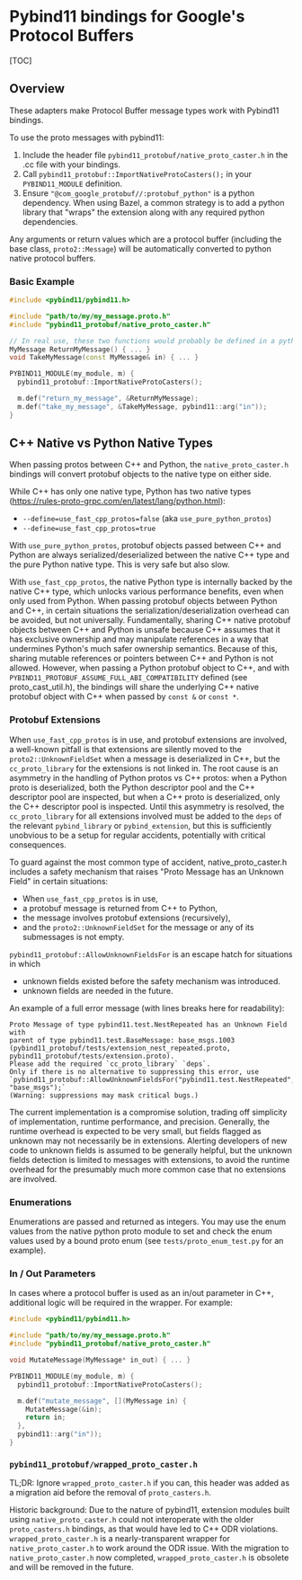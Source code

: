 # Pybind11 bindings for Google's Protocol Buffers

[TOC]

## Overview

These adapters make Protocol Buffer message types work with Pybind11 bindings.

To use the proto messages with pybind11:

1. Include the header file `pybind11_protobuf/native_proto_caster.h`
   in the .cc file with your bindings.
1. Call `pybind11_protobuf::ImportNativeProtoCasters();` in your `PYBIND11_MODULE` definition.
1. Ensure `"@com_google_protobuf//:protobuf_python"` is a python dependency.
   When using Bazel, a common strategy is to add a python library that "wraps"
   the extension along with any required python dependencies.

Any arguments or return values which are a protocol buffer (including the base
class, `proto2::Message`) will be automatically converted to python native
protocol buffers.


### Basic Example

```cpp
#include <pybind11/pybind11.h>

#include "path/to/my/my_message.proto.h"
#include "pybind11_protobuf/native_proto_caster.h"

// In real use, these two functions would probably be defined in a python-agnostic library.
MyMessage ReturnMyMessage() { ... }
void TakeMyMessage(const MyMessage& in) { ... }

PYBIND11_MODULE(my_module, m) {
  pybind11_protobuf::ImportNativeProtoCasters();

  m.def("return_my_message", &ReturnMyMessage);
  m.def("take_my_message", &TakeMyMessage, pybind11::arg("in"));
}
```


## C++ Native vs Python Native Types

When passing protos between C++ and Python, the `native_proto_caster.h`
bindings will convert protobuf objects to the native type on either side.

While C++ has only one native type, Python has two native types
(https://rules-proto-grpc.com/en/latest/lang/python.html):

* `--define=use_fast_cpp_protos=false` (aka `use_pure_python_protos`)
* `--define=use_fast_cpp_protos=true`

With `use_pure_python_protos`, protobuf objects passed between C++ and Python
are always serialized/deserialized between the native C++ type and the pure
Python native type. This is very safe but also slow.

With `use_fast_cpp_protos`, the native Python type is internally backed by
the native C++ type, which unlocks various performance benefits, even when
only used from Python. When passing protobuf objects between Python and C++,
in certain situations the serialization/deserialization overhead can be
avoided, but not universally. Fundamentally, sharing C++ native protobuf
objects between C++ and Python is unsafe because C++ assumes that it has
exclusive ownership and may manipulate references in a way that undermines
Python's much safer ownership semantics. Because of this, sharing mutable
references or pointers between C++ and Python is not allowed.
However, when passing a Python protobuf object to
C++, and with `PYBIND11_PROTOBUF_ASSUME_FULL_ABI_COMPATIBILITY` defined
(see proto_cast_util.h),
the bindings will share the underlying C++ native protobuf object with C++ when
passed by `const &` or `const *`.

### Protobuf Extensions

When `use_fast_cpp_protos` is in use, and
protobuf extensions
are involved, a well-known pitfall is that extensions are silently moved
to the `proto2::UnknownFieldSet` when a message is deserialized in C++,
but the `cc_proto_library` for the extensions is not linked in. The root
cause is an asymmetry in the handling of Python protos vs C++ protos: when
a Python proto is deserialized, both the Python descriptor pool and the C++
descriptor pool are inspected, but when a C++ proto is deserialized, only
the C++ descriptor pool is inspected. Until this asymmetry is resolved, the
`cc_proto_library` for all extensions involved must be added to the `deps` of
the relevant `pybind_library` or `pybind_extension`, but this is sufficiently
unobvious to be a setup for regular accidents, potentially with critical
consequences.

To guard against the most common type of accident, native_proto_caster.h
includes a safety mechanism that raises "Proto Message has an Unknown Field"
in certain situations:

* When `use_fast_cpp_protos` is in use,
* a protobuf message is returned from C++ to Python,
* the message involves protobuf extensions (recursively),
* and the `proto2::UnknownFieldSet` for the message or any of its submessages
  is not empty.

`pybind11_protobuf::AllowUnknownFieldsFor` is an escape hatch for situations in
which

* unknown fields existed before the safety mechanism was
  introduced.
* unknown fields are needed in the future.

An example of a full error message (with lines breaks here for readability):

```
Proto Message of type pybind11.test.NestRepeated has an Unknown Field with
parent of type pybind11.test.BaseMessage: base_msgs.1003
(pybind11_protobuf/tests/extension_nest_repeated.proto,
pybind11_protobuf/tests/extension.proto).
Please add the required `cc_proto_library` `deps`.
Only if there is no alternative to suppressing this error, use
`pybind11_protobuf::AllowUnknownFieldsFor("pybind11.test.NestRepeated", "base_msgs");`
(Warning: suppressions may mask critical bugs.)
```

The current implementation is a compromise solution, trading off simplicity
of implementation, runtime performance, and precision. Generally, the runtime
overhead is expected to be very small, but fields flagged as unknown may not
necessarily be in extensions.
Alerting developers of new code to unknown fields is assumed to be generally
helpful, but the unknown fields detection is limited to messages with
extensions, to avoid the runtime overhead for the presumably much more common
case that no extensions are involved.

### Enumerations

Enumerations are passed and returned as integers. You may use the enum values
from the native python proto module to set and check the enum values used
by a bound proto enum (see `tests/proto_enum_test.py` for an example).

### In / Out Parameters

In cases where a protocol buffer is used as an in/out parameter in C++,
additional logic will be required in the wrapper. For example:

```cpp
#include <pybind11/pybind11.h>

#include "path/to/my/my_message.proto.h"
#include "pybind11_protobuf/native_proto_caster.h"

void MutateMessage(MyMessage* in_out) { ... }

PYBIND11_MODULE(my_module, m) {
  pybind11_protobuf::ImportNativeProtoCasters();

  m.def("mutate_message", [](MyMessage in) {
    MutateMessage(&in);
    return in;
  },
  pybind11::arg("in"));
}
```


### `pybind11_protobuf/wrapped_proto_caster.h`

TL;DR: Ignore `wrapped_proto_caster.h` if you can, this header was added as
a migration aid before the removal of `proto_casters.h`.

Historic background: Due to the nature of pybind11, extension modules
built using `native_proto_caster.h` could not interoperate with the
older `proto_casters.h` bindings, as that would have led to C++ ODR
violations. `wrapped_proto_caster.h` is a nearly-transparent wrapper for
`native_proto_caster.h` to work around the ODR issue. With the migration to
`native_proto_caster.h` now completed, `wrapped_proto_caster.h` is obsolete
and will be removed in the future.

